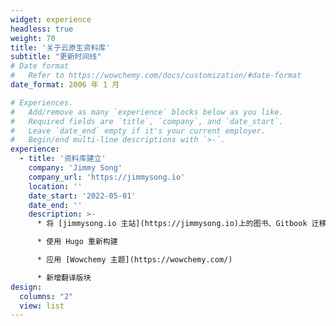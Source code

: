 ```yaml
---
widget: experience
headless: true
weight: 70
title: '关于云原生资料库'
subtitle: "更新时间线"
# Date format
#   Refer to https://wowchemy.com/docs/customization/#date-format
date_format: 2006 年 1 月

# Experiences.
#   Add/remove as many `experience` blocks below as you like.
#   Required fields are `title`, `company`, and `date_start`.
#   Leave `date_end` empty if it's your current employer.
#   Begin/end multi-line descriptions with `>-`.
experience:
  - title: '资料库建立'
    company: 'Jimmy Song'
    company_url: 'https://jimmysong.io'
    location: ''
    date_start: '2022-05-01'
    date_end: ''
    description: >-
      * 将 [jimmysong.io 主站](https://jimmysong.io)上的图书、Gitbook 迁移而来，原有的 Gitbook 停止维护

      * 使用 Hugo 重新构建

      * 应用 [Wowchemy 主题](https://wowchemy.com/)

      * 新增翻译版块               
design:
  columns: "2"
  view: list
---
```

